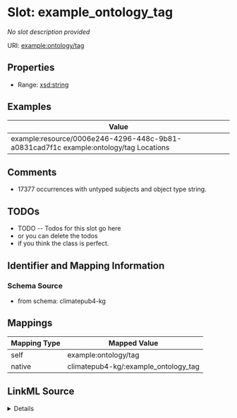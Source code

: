

# Slot: example_ontology_tag


_No slot description provided_





URI: [example:ontology/tag](http://example.org/ontology/tag)



<!-- no inheritance hierarchy -->








## Properties

* Range: [xsd:string](xsd:string)






## Examples

| Value |
| --- |
| example:resource/0006e246-4296-448c-9b81-a0831cad7f1c example:ontology/tag Locations |

## Comments

* 17377 occurrences with untyped subjects and object type string.

## TODOs

* TODO -- Todos for this slot go here
* or you can delete the todos
* if you think the class is perfect.

## Identifier and Mapping Information







### Schema Source


* from schema: climatepub4-kg




## Mappings

| Mapping Type | Mapped Value |
| ---  | ---  |
| self | example:ontology/tag |
| native | climatepub4-kg/:example_ontology_tag |




## LinkML Source

<details>
```yaml
name: example_ontology_tag
description: No slot description provided
todos:
- TODO -- Todos for this slot go here
- or you can delete the todos
- if you think the class is perfect.
comments:
- 17377 occurrences with untyped subjects and object type string.
examples:
- value: example:resource/0006e246-4296-448c-9b81-a0831cad7f1c example:ontology/tag
    Locations
from_schema: climatepub4-kg
rank: 1000
slot_uri: example:ontology/tag
alias: example_ontology_tag
range: string

```
</details>